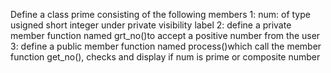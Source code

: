 Define a class prime consisting of the following members 
1: num: of type usigned short integer under private visibility label
2: define a private member function named grt_no()to accept a positive number from the user 
3: define a public member function named process()which call the member function get_no(), checks and display if num is prime or composite number 